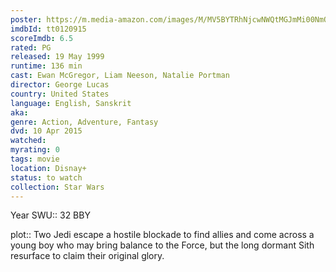```yaml
---
poster: https://m.media-amazon.com/images/M/MV5BYTRhNjcwNWQtMGJmMi00NmQyLWE2YzItODVmMTdjNWI0ZDA2XkEyXkFqcGdeQXVyNTAyODkwOQ@@._V1_SX300.jpg
imdbId: tt0120915
scoreImdb: 6.5
rated: PG
released: 19 May 1999
runtime: 136 min
cast: Ewan McGregor, Liam Neeson, Natalie Portman
director: George Lucas
country: United States
language: English, Sanskrit
aka: 
genre: Action, Adventure, Fantasy
dvd: 10 Apr 2015
watched: 
myrating: 0
tags: movie
location: Disnay+
status: to watch
collection: Star Wars
---
```


Year SWU:: 32 BBY

plot:: Two Jedi escape a hostile blockade to find allies and come across a young boy who may bring balance to the Force, but the long dormant Sith resurface to claim their original glory.